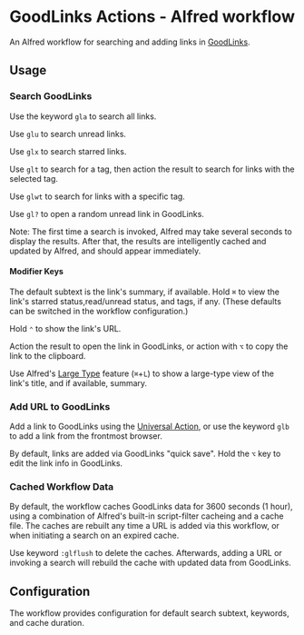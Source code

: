 # GoodLinks Actions - Alfred workflow

An Alfred workflow for searching and adding links in [GoodLinks](https://goodlinks.app).

## Usage

### Search GoodLinks

Use the keyword `gla` to search all links.

Use `glu` to search unread links.

Use `glx` to search starred links.

Use `glt` to search for a tag, then action the result to search for links with the selected tag.

Use `glwt` to search for links with a specific tag.

Use `gl?` to open a random unread link in GoodLinks.

Note: The first time a search is invoked, Alfred may take several seconds to display the results. After that, the results are intelligently cached and updated by Alfred, and should appear immediately.

#### Modifier Keys

The default subtext is the link's summary, if available. Hold `⌘` to view the link's starred status,read/unread status, and tags, if any. (These defaults can be switched in the workflow configuration.)

Hold `⌃` to show the link's URL.

Action the result to open the link in GoodLinks, or action with `⌥` to copy the link to the clipboard.

Use Alfred's [Large Type](https://www.alfredapp.com/help/features/large-type/) feature (`⌘`+`L`) to show a large-type view of the link's title, and if available, summary.

### Add URL to GoodLinks

Add a link to GoodLinks using the [Universal Action](https://www.alfredapp.com/help/features/universal-actions/), or use the keyword `glb` to add a link from the frontmost browser.

By default, links are added via GoodLinks "quick save". Hold the `⌥` key to edit the link info in GoodLinks.

### Cached Workflow Data

By default, the workflow caches GoodLinks data for 3600 seconds (1 hour), using a combination of Alfred's built-in script-filter cacheing and a cache file. The caches are rebuilt any time a URL is added via this workflow, or when initiating a search on an expired cache.

Use keyword `:glflush` to delete the caches. Afterwards, adding a URL or invoking a search will rebuild the cache with updated data from GoodLinks.

## Configuration

The workflow provides configuration for default search subtext, keywords, and cache duration.
